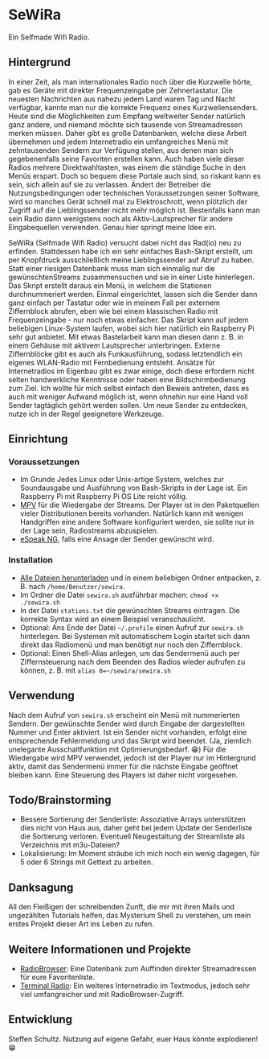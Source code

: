 # SeWiRa
Ein Selfmade Wifi Radio.

## Hintergrund

In einer Zeit, als man internationales Radio noch über die Kurzwelle hörte, gab es Geräte mit direkter Frequenzeingabe per Zehnertastatur. Die neuesten Nachrichten aus nahezu jedem Land waren Tag und Nacht verfügbar, kannte man nur die korrekte Frequenz eines Kurzwellensenders. Heute sind die Möglichkeiten zum Empfang weltweiter Sender natürlich ganz andere, und niemand möchte sich tausende von Streamadressen merken müssen. Daher gibt es große Datenbanken, welche diese Arbeit übernehmen und jedem Internetradio ein umfangreiches Menü mit zehntausenden Sendern zur Verfügung stellen, aus denen man sich gegebenenfalls seine Favoriten erstellen kann. Auch haben viele dieser Radios mehrere Direktwahltasten, was einem die ständige Suche in den Menüs erspart. Doch so bequem diese Portale auch sind, so riskant kann es sein, sich allein auf sie zu verlassen. Ändert der Betreiber die Nutzungsbedingungen oder technischen Voraussetzungen seiner Software, wird so manches Gerät schnell mal zu Elektroschrott, wenn plötzlich der Zugriff auf die Lieblingssender nicht mehr möglich ist. Bestenfalls kann man sein Radio dann wenigstens noch als Aktiv-Lautsprecher für andere Eingabequellen verwenden. Genau hier springt meine Idee ein. 

SeWiRa (Selfmade Wifi Radio) versucht dabei nicht das Rad(io) neu zu erfinden. Stattdessen habe ich ein sehr einfaches Bash-Skript erstellt, um per Knopfdruck ausschließlich meine Lieblingssender auf Abruf zu haben. Statt einer riesigen Datenbank muss man sich einmalig nur die gewünschtenStreams zusammensuchen und sie in einer Liste hinterlegen. Das Skript erstellt daraus ein Menü, in welchem die Stationen durchnummeriert werden. Einmal eingerichtet, lassen sich die Sender dann ganz einfach per Tastatur oder wie in meinem Fall per externem Ziffernblock abrufen, eben wie bei einem klassischen Radio mit Frequenzeingabe - nur noch etwas einfacher. Das Skript kann auf jedem beliebigen Linux-System laufen, wobei sich hier natürlich ein Raspberry Pi sehr gut anbietet. Mit etwas Bastelarbeit kann man diesen dann z. B. in einem Gehäuse mit aktivem Lautsprecher unterbringen. Externe Ziffernblöcke gibt es auch als Funkausführung, sodass letztendlich ein eigenes WLAN-Radio mit Fernbedienung entsteht. Ansätze für Internetradios im Eigenbau gibt es zwar einige, doch diese erfordern nicht selten handwerkliche Kenntnisse oder haben eine Bildschirmbedienung zum Ziel. Ich wollte für mich selbst einfach den Beweis antreten, dass es auch mit weniger Aufwand möglich ist, wenn ohnehin nur eine Hand voll Sender tagtäglich gehört werden sollen. Um neue Sender zu entdecken, nutze ich in der Regel geeignetere Werkzeuge. 

## Einrichtung

### Voraussetzungen

* Im Grunde Jedes Linux oder Unix-artige System, welches zur Soundausgabe und Ausführung von Bash-Skripts in der Lage ist. Ein Raspberry Pi mit Raspberry Pi OS Lite reicht völlig.
* [MPV](https://mpv.io/) für die Wiedergabe der Streams. Der Player ist in den Paketquellen vieler Distributionen bereits vorhanden. Natürlich kann mit wenigen Handgriffen eine andere Software konfiguriert werden, sie sollte nur in der Lage sein, Radiostreams abzuspielen.
* [eSpeak NG](https://github.com/espeak-ng/espeak-ng), falls eine Ansage der Sender gewünscht wird. 

### Installation

* [Alle Dateien herunterladen](https://github.com/schulle4u/sewira/archive/refs/heads/main.zip) und in einem beliebigen Ordner entpacken, z. B. nach `/home/Benutzer/sewira`. 
* Im Ordner die Datei `sewira.sh` ausführbar machen: `chmod +x ./sewira.sh`
* In der Datei `stations.txt` die gewünschten Streams eintragen. Die korrekte Syntax wird an einem Beispiel veranschaulicht. 
* Optional: Ans Ende der Datei `~/.profile` einen Aufruf zur `sewira.sh` hinterlegen. Bei Systemen mit automatischem Login startet sich dann direkt das Radiomenü und man benötigt nur noch den Ziffernblock. 
* Optional: Einen Shell-Alias anlegen, um das Sendermenü auch per Ziffernsteuerung nach dem Beenden des Radios wieder aufrufen zu können, z. B. mit `alias 0=~/sewira/sewira.sh`

## Verwendung

Nach dem Aufruf von `sewira.sh` erscheint ein Menü mit nummerierten Sendern. Der gewünschte Sender wird durch Eingabe der dargestellten Nummer und Enter aktiviert. Ist ein Sender nicht vorhanden, erfolgt eine entsprechende Fehlermeldung und das Skript wird beendet. (Ja, ziemlich unelegante Ausschaltfunktion mit Optimierungsbedarf. 😁) Für die Wiedergabe wird MPV verwendet, jedoch ist der Player nur im Hintergrund aktiv, damit das Sendermenü immer für die nächste Eingabe geöffnet bleiben kann. Eine Steuerung des Players ist daher nicht vorgesehen. 

## Todo/Brainstorming

* Bessere Sortierung der Senderliste: Assoziative Arrays unterstützen dies nicht von Haus aus, daher geht bei jedem Update der Senderliste die Sortierung verloren. Eventuell Neugestaltung der Streamliste als Verzeichnis mit m3u-Dateien?
* Lokalisierung: Im Moment sträube ich mich noch ein wenig dagegen, für 5 oder 6 Strings mit Gettext zu arbeiten.

## Danksagung

All den Fleißigen der schreibenden Zunft, die mir mit ihren Mails und ungezählten Tutorials helfen, das Mysterium Shell zu verstehen, um mein erstes Projekt dieser Art ins Leben zu rufen. 

## Weitere Informationen und Projekte

* [RadioBrowser](https://radio-browser.info): Eine Datenbank zum Auffinden direkter Streamadressen für eure Favoritenliste.
* [Terminal Radio](https://github.com/shinokada/tera): Ein weiteres Internetradio im Textmodus, jedoch sehr viel umfangreicher und mit RadioBrowser-Zugriff. 

## Entwicklung

Steffen Schultz. Nutzung auf eigene Gefahr, euer Haus könnte explodieren! 😁
